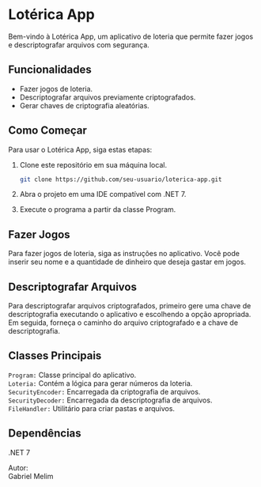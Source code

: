 # Lotérica App

Bem-vindo à Lotérica App, um aplicativo de loteria que permite fazer jogos e descriptografar arquivos com segurança.

## Funcionalidades

- Fazer jogos de loteria.
- Descriptografar arquivos previamente criptografados.
- Gerar chaves de criptografia aleatórias.

## Como Começar

Para usar o Lotérica App, siga estas etapas:

1. Clone este repositório em sua máquina local.

   ```bash
   git clone https://github.com/seu-usuario/loterica-app.git

   
2. Abra o projeto em uma IDE compatível com .NET 7.
3. Execute o programa a partir da classe Program.

## Fazer Jogos
Para fazer jogos de loteria, siga as instruções no aplicativo. Você pode inserir seu nome e a quantidade de dinheiro que deseja gastar em jogos.

## Descriptografar Arquivos
Para descriptografar arquivos criptografados, primeiro gere uma chave de descriptografia executando o aplicativo e escolhendo a opção apropriada. Em seguida, forneça o caminho do arquivo criptografado e a chave de descriptografia.

## Classes Principais
 `Program:` Classe principal do aplicativo.</br>
 `Loteria:` Contém a lógica para gerar números da loteria.</br>
 `SecurityEncoder:` Encarregada da criptografia de arquivos.</br>
 `SecurityDecoder:` Encarregada da descriptografia de arquivos.</br>
 `FileHandler:` Utilitário para criar pastas e arquivos.</br>

## Dependências
.NET 7

Autor:</br>
Gabriel Melim

